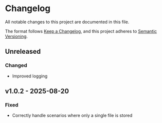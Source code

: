 # Changelog

All notable changes to this project are documented in this file.

The format follows [Keep a Changelog](https://keepachangelog.com/en/1.1.0/), and this project adheres to [Semantic Versioning](https://semver.org/spec/v2.0.0.html).

## Unreleased

### Changed

- Improved logging

## v1.0.2 - 2025-08-20

### Fixed

- Correctly handle scenarios where only a single file is stored
